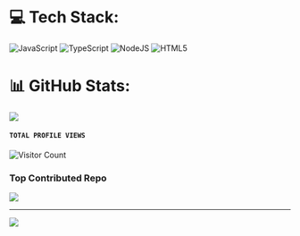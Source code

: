 # 💻 Tech Stack:
![JavaScript](https://img.shields.io/badge/javascript-%23323330.svg?style=for-the-badge&logo=javascript&logoColor=%23F7DF1E) ![TypeScript](https://img.shields.io/badge/typescript-%23007ACC.svg?style=for-the-badge&logo=typescript&logoColor=white) ![NodeJS](https://img.shields.io/badge/node.js-6DA55F?style=for-the-badge&logo=node.js&logoColor=white) ![HTML5](https://img.shields.io/badge/html5-%23E34F26.svg?style=for-the-badge&logo=html5&logoColor=white)


  

# 📊 GitHub Stats:
![](https://github-readme-stats.vercel.app/api?username=Lord-Samuel&theme=dark&hide_border=false&include_all_commits=false&count_private=false)<br/>


  #### ```TOTAL PROFILE VIEWS ```
![Visitor Count](https://profile-counter.glitch.me/Lord-Samuel/count.svg)

###  Top Contributed Repo
![](https://github-contributor-stats.vercel.app/api?username=Lord-Samuel&limit=5&theme=dark&combine_all_yearly_contributions=true)

---
[![](https://visitcount.itsvg.in/api?id=Lord-Samuel&icon=6&color=1)](https://visitcount.itsvg.in)
